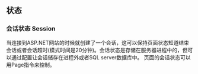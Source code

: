 ## 状态
### 会话状态 Session
当连接到ASP.NET网站的时候就创建了一个会话，这可以保持页面状态知道结束会话或者会话超时(模式时间是20分钟)。会话状态是存储在服务器进程中的，但可以通过配置让会话储存在进程外或者SQL server数据库中。
页面的会话状态可以用Page指令来控制。